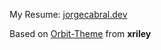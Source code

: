 My Resume: [jorgecabral.dev](https://www.jorgecabral.dev/)

Based on [Orbit-Theme](https://github.com/xriley/Orbit-Theme) from **xriley**
